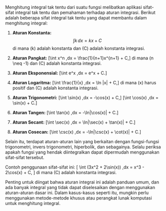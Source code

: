 Menghitung integral tak tentu dari suatu fungsi melibatkan aplikasi sifat-sifat integral tak tentu dan pemahaman terhadap aturan integrasi. Berikut adalah beberapa sifat integral tak tentu yang dapat membantu dalam menghitung integral:

1. **Aturan Konstanta:**
   $$ \int k \,dx = kx + C $$
   di mana \(k\) adalah konstanta dan \(C\) adalah konstanta integrasi.

2. **Aturan Pangkat:**
   \[\int x^n \,dx = \frac{1}{n+1}x^{n+1} + C,\]
   di mana \(n \neq -1\) dan \(C\) adalah konstanta integrasi.

3. **Aturan Eksponensial:**
   \[\int e^x \,dx = e^x + C.\]

4. **Aturan Logaritma:**
   \[\int \frac{1}{x} \,dx = \ln |x| + C,\]
   di mana \(x\) harus positif dan \(C\) adalah konstanta integrasi.

5. **Aturan Trigonometri:**
   \[\int \sin(x) \,dx = -\cos(x) + C,\]
   \[\int \cos(x) \,dx = \sin(x) + C.\]

6. **Aturan Tangen:**
   \[\int \tan(x) \,dx = -\ln|\cos(x)| + C.\]

7. **Aturan Secant:**
   \[\int \sec(x) \,dx = \ln|\sec(x) + \tan(x)| + C.\]

8. **Aturan Cosecan:**
   \[\int \csc(x) \,dx = -\ln|\csc(x) + \cot(x)| + C.\]

Selain itu, terdapat aturan-aturan lain yang berkaitan dengan fungsi-fungsi trigonometri, invers trigonometri, hiperbolik, dan sebagainya. Selalu periksa apakah fungsi yang hendak diintegralkan dapat dipermudah menggunakan sifat-sifat tersebut.

Contoh penggunaan sifat-sifat ini:
\[ \int (3x^2 + 2\sin(x)) \,dx = x^3 - 2\cos(x) + C, \]
di mana \(C\) adalah konstanta integrasi.

Penting untuk diingat bahwa aturan integrai ini adalah panduan umum, dan ada banyak integral yang tidak dapat diselesaikan dengan menggunakan aturan-aturan dasar ini. Dalam kasus-kasus seperti itu, mungkin perlu menggunakan metode-metode khusus atau perangkat lunak komputasi untuk menghitung integral.
